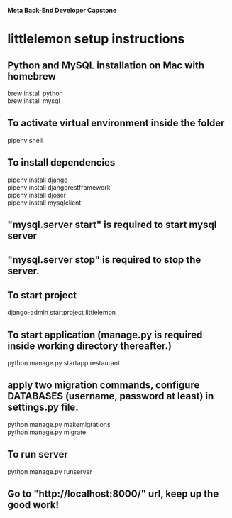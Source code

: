 **Meta Back-End Developer Capstone**
# littlelemon setup instructions

## Python and MySQL installation on Mac with homebrew
brew install python  
brew install mysql  
  
## To activate virtual environment inside the folder
pipenv shell  
  
## To install dependencies
pipenv install django  
pipenv install djangorestframework  
pipenv install djoser  
pipenv install mysqlclient  
  
## "mysql.server start" is required to start mysql server
## "mysql.server stop" is required to stop the server.
  
## To start project
django-admin startproject littlelemon .  
  
## To start application (manage.py is required inside working directory thereafter.)
python manage.py startapp restaurant  
  
## apply two migration commands, configure DATABASES (username, password at least) in settings.py file.
python manage.py makemigrations  
python manage.py migrate  
  
## To run server
python manage.py runserver  
## Go to "http://localhost:8000/" url, keep up the good work!





